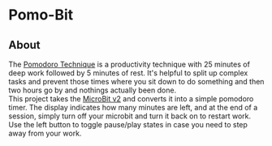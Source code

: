 # Pomo-Bit
## About
The [Pomodoro Technique](https://en.wikipedia.org/wiki/Pomodoro_Technique) is a productivity technique with 25 minutes of deep work followed by 5 minutes of rest. It's
helpful to split up complex tasks and prevent those times where you sit down to do something and then two hours go by and nothings
actually been done.<br>
This project takes the [MicroBit v2](https://microbit.org/) and converts it into a simple pomodoro timer. The display indicates 
how many minutes are left, and at the end of a session, simply turn off your microbit and turn it back on to restart work. Use the left button
to toggle pause/play states in case you need to step away from your work.
